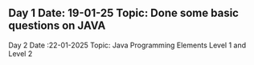 Day 1
Date: 19-01-25
Topic: Done some basic questions on JAVA
-----------------------------------------------------------------------------
Day 2
Date :22-01-2025
Topic: Java Programming Elements Level 1 and Level 2
